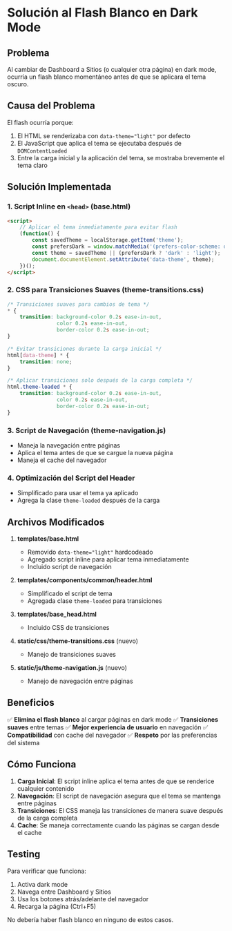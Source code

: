 # Solución al Flash Blanco en Dark Mode

## Problema
Al cambiar de Dashboard a Sitios (o cualquier otra página) en dark mode, ocurría un flash blanco momentáneo antes de que se aplicara el tema oscuro.

## Causa del Problema
El flash ocurría porque:
1. El HTML se renderizaba con `data-theme="light"` por defecto
2. El JavaScript que aplica el tema se ejecutaba después de `DOMContentLoaded`
3. Entre la carga inicial y la aplicación del tema, se mostraba brevemente el tema claro

## Solución Implementada

### 1. Script Inline en `<head>` (base.html)
```html
<script>
    // Aplicar el tema inmediatamente para evitar flash
    (function() {
        const savedTheme = localStorage.getItem('theme');
        const prefersDark = window.matchMedia('(prefers-color-scheme: dark)').matches;
        const theme = savedTheme || (prefersDark ? 'dark' : 'light');
        document.documentElement.setAttribute('data-theme', theme);
    })();
</script>
```

### 2. CSS para Transiciones Suaves (theme-transitions.css)
```css
/* Transiciones suaves para cambios de tema */
* {
    transition: background-color 0.2s ease-in-out, 
                color 0.2s ease-in-out, 
                border-color 0.2s ease-in-out;
}

/* Evitar transiciones durante la carga inicial */
html[data-theme] * {
    transition: none;
}

/* Aplicar transiciones solo después de la carga completa */
html.theme-loaded * {
    transition: background-color 0.2s ease-in-out, 
                color 0.2s ease-in-out, 
                border-color 0.2s ease-in-out;
}
```

### 3. Script de Navegación (theme-navigation.js)
- Maneja la navegación entre páginas
- Aplica el tema antes de que se cargue la nueva página
- Maneja el cache del navegador

### 4. Optimización del Script del Header
- Simplificado para usar el tema ya aplicado
- Agrega la clase `theme-loaded` después de la carga

## Archivos Modificados

1. **templates/base.html**
   - Removido `data-theme="light"` hardcodeado
   - Agregado script inline para aplicar tema inmediatamente
   - Incluido script de navegación

2. **templates/components/common/header.html**
   - Simplificado el script de tema
   - Agregada clase `theme-loaded` para transiciones

3. **templates/base_head.html**
   - Incluido CSS de transiciones

4. **static/css/theme-transitions.css** (nuevo)
   - Manejo de transiciones suaves

5. **static/js/theme-navigation.js** (nuevo)
   - Manejo de navegación entre páginas

## Beneficios

✅ **Elimina el flash blanco** al cargar páginas en dark mode
✅ **Transiciones suaves** entre temas
✅ **Mejor experiencia de usuario** en navegación
✅ **Compatibilidad** con cache del navegador
✅ **Respeto** por las preferencias del sistema

## Cómo Funciona

1. **Carga Inicial**: El script inline aplica el tema antes de que se renderice cualquier contenido
2. **Navegación**: El script de navegación asegura que el tema se mantenga entre páginas
3. **Transiciones**: El CSS maneja las transiciones de manera suave después de la carga completa
4. **Cache**: Se maneja correctamente cuando las páginas se cargan desde el cache

## Testing

Para verificar que funciona:
1. Activa dark mode
2. Navega entre Dashboard y Sitios
3. Usa los botones atrás/adelante del navegador
4. Recarga la página (Ctrl+F5)

No debería haber flash blanco en ninguno de estos casos. 